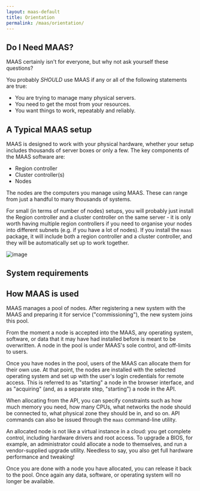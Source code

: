 ```yaml
---
layout: maas-default
title: Orientation
permalink: /maas/orientation/
---
```


## Do I Need MAAS?

MAAS certainly isn't for everyone, but why not ask yourself these questions?

You probably *SHOULD* use MAAS if any or all of the following statements are true:

 - You are trying to manage many physical servers.
 - You need to get the most from your resources.
 - You want things to work, repeatably and reliably.


## A Typical MAAS setup

MAAS is designed to work with your physical hardware, whether your setup includes thousands of server boxes or only a few. The key components of the MAAS software are:

 - Region controller
 - Cluster controller(s)
 - Nodes

The nodes are the computers you manage using MAAS. These can range from just a handful to many thousands of systems.

For small (in terms of number of nodes) setups, you will probably just install the Region controller and a cluster controller on the same server - it is only worth having multiple region controllers if you need to organise your nodes into different subnets (e.g. if you have a lot of nodes). If you install the `maas` package, it will include both a region controller and a cluster controller, and they will be automatically set up to work together.

![image](media/orientation_architecture-diagram.*)

## System requirements


## How MAAS is used

MAAS manages a pool of nodes. After registering a new system with the MAAS and preparing it for service ("commissioning"), the new system joins this pool.

From the moment a node is accepted into the MAAS, any operating system, software, or data that it may have had installed before is meant to be overwritten. A node in the pool is under MAAS's sole control, and off-limits to users.

Once you have nodes in the pool, users of the MAAS can allocate them for their own use. At that point, the nodes are installed with the selected operating system and set up with the user's login credentials for remote access. This is referred to as "starting" a node in the browser interface, and as "acquiring" (and, as a separate step, "starting") a node in the API.

When allocating from the API, you can specify constraints such as how much memory you need, how many CPUs, what networks the node should be connected to, what physical zone they should be in, and so on. API commands can also be issued through the `maas` command-line utility.

An allocated node is not like a virtual instance in a cloud: you get complete control, including hardware drivers and root access. To upgrade a BIOS, for example, an administrator could allocate a node to themselves, and run a vendor-supplied upgrade utility. Needless to say, you also get full hardware performance and tweaking!

Once you are done with a node you have allocated, you can release it back to the pool. Once again any data, software, or operating system will no longer be available.
